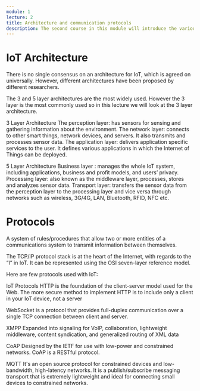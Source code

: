 ```yaml
---
module: 1
lecture: 2
title: Architecture and communication protocols
description: The second course in this module will introduce the various architectures and communication protocols of IoT. In particular, we will introduce the sensor nodes, gateways, communications and cloud architectures.
---
```


IoT Architecture
================

There is no single consensus on an architecture for IoT, which is agreed on universally.
However, different architectures have been proposed by different researchers.

The 3 and 5 layer architectures are the most widely used. However the 3 layer is the most commonly used so in this lecture we will look at the 3 layer architecture.

3 Layer Architecture
The perception layer: has sensors for sensing and gathering information about the environment.
The network layer: connects to other smart things, network devices, and servers. It also transmits and processes sensor data.
The application layer: delivers application specific services to the user. It defines various applications in which the Internet of Things can be deployed.

5 Layer Architecture
Business layer : manages the whole IoT system, including applications, business and profit models, and users’ privacy.
Processing layer: also known as the middleware layer,  processes, stores and analyzes sensor data.
Transport layer: transfers the sensor data from the perception layer to the processing layer and vice versa through networks such as wireless, 3G/4G, LAN, Bluetooth, RFID, NFC etc.

Protocols
=========

A system of rules/procedures that allow two or more entities of a communications system to transmit information between themselves.

The TCP/IP protocol stack is at the heart of the Internet, with regards to the “I” in IoT.
It can be represented using the OSI seven-layer reference model.

Here are few protocols used with IoT:

IoT Protocols
HTTP is the foundation of the client-server model used for the Web. The more secure method to implement HTTP is to include only a client in your IoT device, not a server

WebSocket is a protocol that provides full-duplex communication over a single TCP connection between client and server.

XMPP
Expanded into signaling for VoIP, collaboration, lightweight middleware, content syndication, and generalized routing of XML data

CoAP
Designed by the IETF for use with low-power and constrained networks. CoAP is a RESTful protocol.

MQTT
It's an open source protocol for constrained devices and low-bandwidth, high-latency networks. 
It is a publish/subscribe messaging transport that is extremely lightweight and ideal for connecting small devices to constrained networks.

